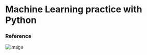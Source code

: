 # Machine Learning practice with Python

### Reference
![image](https://github.com/user-attachments/assets/abbd7a4b-69e0-4474-8c45-8f3512384d97)
